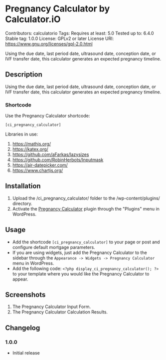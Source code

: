 # Pregnancy Calculator by Calculator.iO
Contributors: calculatorio
Tags: 
Requires at least: 5.0
Tested up to: 6.4.0
Stable tag: 1.0.0
License: GPLv2 or later
License URI: https://www.gnu.org/licenses/gpl-2.0.html

Using the due date, last period date, ultrasound date, conception date, or IVF transfer date, this calculator generates an expected pregnancy timeline.

## Description

Using the due date, last period date, ultrasound date, conception date, or IVF transfer date, this calculator generates an expected pregnancy timeline.

### Shortcode

Use the Pregnancy Calculator shortcode:

`[ci_pregnancy_calculator]`

Libraries in use:
1. https://mathjs.org/
2. https://katex.org/
3. https://github.com/aFarkas/lazysizes
4. https://github.com/RobinHerbots/Inputmask
5. https://air-datepicker.com/
6. https://www.chartjs.org/

## Installation

1. Upload the /ci_pregnancy_calculator/ folder to the /wp-content/plugins/ directory.
2. Activate the [Pregnancy Calculator](https://www.calculator.io/pregnancy-calculator/ "Pregnancy Calculator Homepage") plugin through the "Plugins" menu in WordPress.

## Usage
* Add the shortcode `[ci_pregnancy_calculator]` to your page or post and configure default mortgage parameters.
* If you are using widgets, just add the Pregnancy Calculator to the sidebar through the `Appearance -> Widgets -> Pregnancy Calculator` menu in WordPress.
* Add the following code: `<?php display_ci_pregnancy_calculator(); ?>` to your template where you would like the Pregnancy Calculator to appear.

## Screenshots
1. The Pregnancy Calculator Input Form.
2. The Pregnancy Calculator Calculation Results.

## Changelog

### 1.0.0
* Initial release
